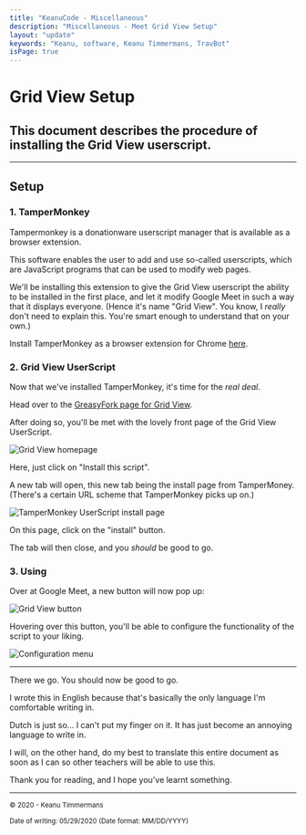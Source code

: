 ```yaml
---
title: "KeanuCode - Miscellaneous"
description: "Miscellaneous - Meet Grid View Setup"
layout: "update"
keywords: "Keanu, software, Keanu Timmermans, TravBot"
isPage: true
---
```

# Grid View Setup

## This document describes the procedure of installing the Grid View userscript.

---

## Setup

### 1. TamperMonkey

Tampermonkey is a donationware userscript manager that is available as a browser extension.

This software enables the user to add and use so-called userscripts, which are JavaScript programs that can be used to modify web pages.

We'll be installing this extension to give the Grid View userscript the ability to be installed in the first place, and let it modify Google Meet in such a way that it displays everyone. (Hence it's name "Grid View". You know, I *really* don't need to explain this. You're smart enough to understand that on your own.)

Install TamperMonkey as a browser extension for Chrome [here](https://chrome.google.com/webstore/detail/tampermonkey/dhdgffkkebhmkfjojejmpbldmpobfkfo?hl=en).

### 2. Grid View UserScript

Now that we've installed TamperMonkey, it's time for the *real deal*.

Head over to the [GreasyFork page for Grid View](https://greasyfork.org/en/scripts/397862-google-meet-grid-view).

After doing so, you'll be met with the lovely front page of the Grid View UserScript.

![Grid View homepage](/gridview/install.png "The GridView homepage.")

Here, just click on "Install this script".

A new tab will open, this new tab being the install page from TamperMoney. (There's a certain URL scheme that TamperMonkey picks up on.)

![TamperMonkey UserScript install page](/gridview/tampinstall.png "The TamperMonkey UserScript install page")

On this page, click on the "install" button.

The tab will then close, and you *should* be good to go.

### 3. Using

Over at Google Meet, a new button will now pop up:

![Grid View button](/gridview/gridbutton.png "The Grid View button")

Hovering over this button, you'll be able to configure the functionality of the script to your liking.

![Configuration menu](/gridview/configmenu.png "The configuration menu for the Grid View UserScript")

---

There we go. You should now be good to go.

I wrote this in English because that's basically the only language I'm comfortable writing in.

Dutch is just so... I can't put my finger on it. It has just become an annoying language to write in.

I will, on the other hand, do my best to translate this entire document as soon as I can so other teachers will be able to use this.

Thank you for reading, and I hope you've learnt something.

---
<sub>&copy; 2020 - Keanu Timmermans</sub>

<sub>Date of writing: 05/29/2020 (Date format: MM/DD/YYYY)</sub>
